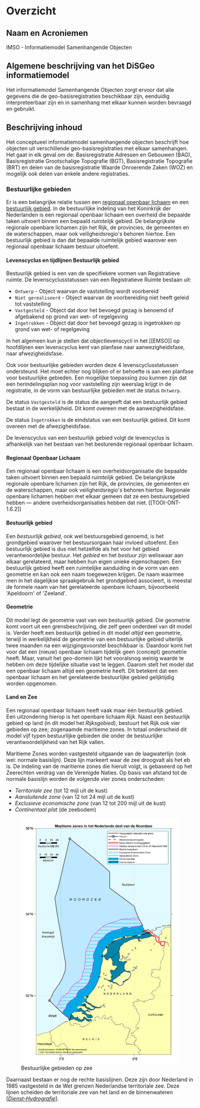 # Overzicht

## Naam en Acroniemen

IMSO - Informatiemodel Samenhangende Objecten

## Algemene beschrijving van het DiSGeo informatiemodel
Het informatiemodel Samenhangende Objecten zorgt ervoor dat alle gegevens die de geo-basisregistraties beschikbaar zijn, eenduidig interpreteerbaar zijn en in samenhang met elkaar kunnen worden bevraagd en gebruikt. 

## Beschrijving inhoud

Het conceptueel informatiemodel samenhangende objecten beschrijft hoe objecten uit verschillende geo-basisregistraties met elkaar samenhangen. Het gaat in elk geval om de: Basisregistratie Adressen en Gebouwen (BAG), Basisregistratie Grootschalige Topografie (BGT), Basisregistratie Topografie (BRT) en delen van de basisregistratie Waarde Onroerende Zaken (WOZ) en mogelijk ook delen van enkele andere registraties.

### Bestuurlijke gebieden
Er is een belangrijke relatie tussen een [regionaal openbaar lichaam](#informatiemodel_imsor_cm_domein_openbaar_lichaam_objecttype_regionaal_openbaar_lichaam) en een [bestuurlijk gebied](#informatiemodel_imsor_cm_domein_bestuurlijk_gebied_objecttype_bestuurlijk_gebied). In de bestuurlijke indeling van het Koninkrijk der Nederlanden is een regionaal openbaar lichaam een overheid die bepaalde taken uitvoert binnen een bepaald _ruimtelijk_ gebied. De belangrijkste regionale openbare lichamen zijn het Rijk, de provincies, de gemeenten en de waterschappen, maar ook veiligheidsregio's behoren hiertoe. Een bestuurlijk gebied is dan dat bepaalde ruimtelijk gebied waarover een regionaal openbaar lichaam bestuur uitoefent.

#### Levenscyclus en tijdlijnen Bestuurlijk gebied

Bestuurlijk gebied is een van de specifiekere vormen van Registratieve ruimte. De levenscyclusstatussen van een Registratieve Ruimte bestaan uit:
* `Ontwerp` - Object waarvan de vaststelling wordt voorbereid
* `Niet gerealiseerd` - Object waarvan de voorbereiding niet heeft geleid tot vaststelling
* `Vastgesteld` - Object dat door het bevoegd gezag is benoemd of afgebakend op grond van wet- of regelgeving
* `Ingetrokken` - Object dat door het bevoegd gezag is ingetrokken op grond van wet- of regelgeving

In het algemeen kun je stellen dat objectlevenscycli in het [[EMSO]] op hoofdlijnen een levenscyclus kent van planfase naar aanwezigheidsfase, naar afwezigheidsfase.

Ook voor bestuurlijke gebieden worden deze 4 levenscyclusstatussen ondersteund. Het moet echter nog blijken of er behoefte is aan een planfase voor bestuurlijke gebieden. Een mogelijke toepassing zou kunnen zijn dat een herindelingsplan nog voor vaststelling zijn weerslag krijgt in de registratie, in de vorm van bestuurlijke gebieden met de status `Ontwerp`.

De status `Vastgesteld` is de status die aangeeft dat een bestuurlijk gebied bestaat in de werkelijkheid. Dit komt overeen met de aanwezigheidsfase.

De status `Ingetrokken` is de eindstatus van een bestuurlijk gebied. Dit komt overeen met de afwezigheidsfase.

De levenscyclus van een bestuurlijk gebied volgt de levencyclus is afhankelijk van het bestaan van het besturende regionaal openbaar lichaam.

#### Regionaal Openbaar Lichaam
Een regionaal openbaar lichaam is een overheidsorganisatie die bepaalde taken uitvoert binnen een bepaald _ruimtelijk_ gebied. De belangrijkste regionale openbare lichamen zijn het Rijk, de provincies, de gemeenten en de waterschappen, maar ook veiligheidsregio's behoren hiertoe.
Regionale openbare lichamen hebben met elkaar gemeen dat ze een bestuursgebied hebben — andere overheidsorganisaties hebben dat niet. [[TOOI-ONT-1.6.2]]

#### Bestuurlijk gebied
Een *bestuurlijk gebied*, ook wel bestuursgebied genoemd, is het grondgebied waarover het bestuursorgaan haar invloed uitoefent. Een bestuurlijk gebied is dus niet hetzelfde als het voor het gebied verantwoordelijke bestuur. Het _gebied_ en het _bestuur_ zijn weliswaar aan elkaar gerelateerd, maar hebben hun eigen unieke eigenschappen. Een bestuurlijk gebied heeft een ruimtelijke aanduiding in de vorm van een geometrie en kan ook een naam toegewezen krijgen. De naam waarmee men in het dagelijkse spraakgebruik het grondgebied associeert, is meestal de formele naam van het gerelateerde openbare lichaam, bijvoorbeeld 'Apeldoorn' of 'Zeeland'.

#### Geometrie
Dit model legt de geometrie vast van een bestuurlijk gebied. Die geometrie komt voort uit een grensbeschrijving, die zelf geen onderdeel van dit model is. Verder heeft een bestuurlijk gebied in dit model <i>altijd</i> een geometrie, terwijl in werkelijkheid de geometrie van een bestuurlijke gebied uiterlijk twee maanden na een wijzigingsvoorstel beschikbaar is. Daardoor komt het voor dat een (nieuw) openbaar lichaam tijdelijk geen (concept) geometrie heeft. Maar, vanuit het geo-domein lijkt het vooralsnog weinig waarde te hebben om deze tijdelijke situatie vast te leggen. Daarom stelt het model dat een openbaar lichaam altijd een geometrie heeft. Dit betekent dat een openbaar lichaam en het gerelateerde bestuurlijke gebied gelijktijdig worden opgenomen.

#### Land en Zee
Een regionaal openbaar lichaam heeft vaak maar één bestuurlijk gebied. Een uitzondering hierop is het openbare lichaam _Rijk_. Naast een bestuurlijk gebied op land (in dit model het _Rijksgebied_), bestuurt het Rijk ook vier gebieden op zee; zogenaamde maritieme zones. In totaal onderscheid dit model vijf typen bestuurlijke gebieden die onder de bestuurlijke verantwoordelijkheid van het Rijk vallen.

<aside class="example" title="Maritieme Zones">

   Maritieme Zones worden vastgesteld uitgaande van de laagwaterlijn (ook wel: normale basislijn). Deze lijn markeert waar de zee droogvalt als het eb is. De indeling van de maritieme zones die hieruit volgt, is gebaseerd op het Zeerechten verdrag van de Verenigde Naties. Op basis van afstand tot de normale basislijn worden de volgende vier zones onderscheden:

   <ul>
      <li><i>Territoriale zee</i> (tot 12 mijl uit de kust)</li>
      <li><i>Aansluitende zone</i> (van 12 tot 24 mijl uit de kust)</li>
      <li><i>Exclusieve economische zone</i> (van 12 tot 200 mijl uit de kust)</li>
      <li><i>Continentaal plat</i> (de zeebodem)</li>
   </ul>

   <figure>
      <a href="media/bestuurlijke_gebieden_maritieme_zones_nl.jpg" target="_blank">
         <img src="media/bestuurlijke_gebieden_maritieme_zones_nl.jpg" alt="Infographic Stresstest">
      </a>
      <figcaption>Bestuurlijke gebieden op zee</a>
      </figcaption>
   </figure>

   Daarnaast bestaan er nog de rechte basislijnen. Deze zijn door Nederland in 1985 vastgesteld in de Wet grenzen Nederlandse territoriale zee. Deze lijnen scheiden de territoriale zee van het land en de binnenwateren [<cite><a class="bibref" href="#bib-dienst-hydrografie">Dienst-Hydrografie</a></cite>].
</aside>
